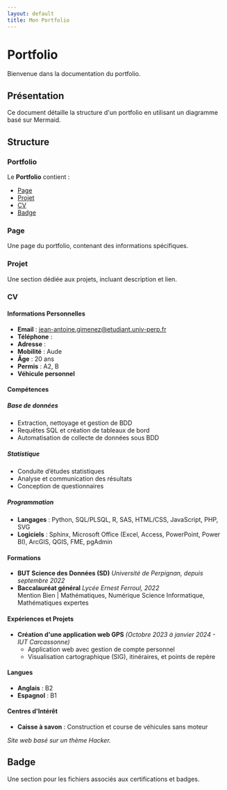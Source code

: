 ```yaml
---
layout: default
title: Mon Portfolio
---
```


# Portfolio

Bienvenue dans la documentation du portfolio.

## Présentation
Ce document détaille la structure d'un portfolio en utilisant un diagramme basé sur Mermaid.

## Structure

### Portfolio
Le **Portfolio** contient :
- [Page](#page)
- [Projet](#projet)
- [CV](#cv)
- [Badge](#badge)

### Page
Une page du portfolio, contenant des informations spécifiques.

### Projet
Une section dédiée aux projets, incluant description et lien.

### CV

#### Informations Personnelles
- **Email** : [jean-antoine.gimenez@etudiant.univ-perp.fr](mailto:jean-antoine.gimenez@etudiant.univ-perp.fr)
- **Téléphone** : 
- **Adresse** : 
- **Mobilité** : Aude
- **Âge** : 20 ans
- **Permis** : A2, B
- **Véhicule personnel**

#### Compétences
##### Base de données
- Extraction, nettoyage et gestion de BDD
- Requêtes SQL et création de tableaux de bord
- Automatisation de collecte de données sous BDD

##### Statistique
- Conduite d’études statistiques
- Analyse et communication des résultats
- Conception de questionnaires

##### Programmation
- **Langages** : Python, SQL/PLSQL, R, SAS, HTML/CSS, JavaScript, PHP, SVG
- **Logiciels** : Sphinx, Microsoft Office (Excel, Access, PowerPoint, Power BI), ArcGIS, QGIS, FME, pgAdmin

#### Formations
- **BUT Science des Données (SD)**
  *Université de Perpignan, depuis septembre 2022*
- **Baccalauréat général**
  *Lycée Ernest Ferroul, 2022*  
  Mention Bien | Mathématiques, Numérique Science Informatique, Mathématiques expertes

#### Expériences et Projets
- **Création d'une application web GPS** *(Octobre 2023 à janvier 2024 - IUT Carcassonne)*
  - Application web avec gestion de compte personnel
  - Visualisation cartographique (SIG), itinéraires, et points de repère

#### Langues
- **Anglais** : B2
- **Espagnol** : B1

#### Centres d'Intérêt
- **Caisse à savon** : Construction et course de véhicules sans moteur

*Site web basé sur un thème Hacker.*

## Badge
Une section pour les fichiers associés aux certifications et badges.
